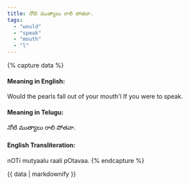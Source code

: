 ```yaml
---
title: నోటి ముత్యాలు రాలి పోతవా.
tags:
  - "would"
  - "speak"
  - "mouth"
  - "l"
---
```


{% capture data %}
#### Meaning in English:
Would the pearls fall out of your mouth'l
If you were to speak.

#### Meaning in Telugu:
నోటి ముత్యాలు రాలి పోతవా.

#### English Transliteration:
nOTi mutyaalu raali pOtavaa.
{% endcapture %}

{{ data | markdownify }}

